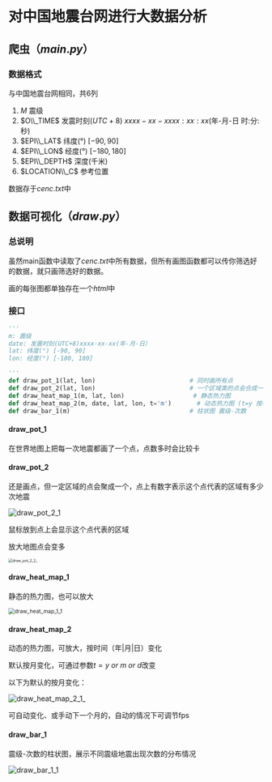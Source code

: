# 对中国地震台网进行大数据分析

##  爬虫$（main.py）$

### 数据格式

与中国地震台网相同，共6列

1. $M$	震级
2. $O\\_TIME$      发震时刻$(UTC+8)$ $xxxx-xx-xx xx:xx:xx$(年-月-日 时:分:秒)
3. $EPI\\_LAT$    纬度(°) $[-90, 90]$
4. $EPI\\_LON$    经度(°) $[-180, 180]$
5. $EPI\\_DEPTH$    深度(千米)
6. $LOCATION\\_C$    参考位置

数据存于$cenc.txt$中



## 数据可视化$（draw.py）$

### 总说明

虽然main函数中读取了$cenc.txt$中所有数据，但所有画图函数都可以传你筛选好的数据，就只画筛选好的数据。

画的每张图都单独存在一个$html$中

### 接口

```python
'''
m: 震级
date: 发震时刻(UTC+8)xxxx-xx-xx(年-月-日）
lat: 纬度(°) [-90, 90]
lon: 经度(°) [-180, 180]

'''
def draw_pot_1(lat, lon) 						  # 同时画所有点
def draw_pot_2(lat, lon)						  # 一个区域类的点会合成一个点，点上数字表示这个区域有多少点
def draw_heat_map_1(m, lat, lon)				   # 静态热力图
def draw_heat_map_2(m, date, lat, lon, t='m')  		# 动态热力图 (t=y 按年划分)(t=m 按月划分（默认）)(t = d 按日划分)
def draw_bar_1(m)								  # 柱状图 震级-次数
```

#### draw_pot_1

在世界地图上把每一次地震都画了一个点，点数多时会比较卡

#### draw_pot_2

还是画点，但一定区域的点会聚成一个，点上有数字表示这个点代表的区域有多少次地震

![draw_pot_2_1](https://raw.githubusercontent.com/xfhcxxy/bigdata-cenc/master/imgs/draw_pot_2_1.png)

鼠标放到点上会显示这个点代表的区域

放大地图点会变多

<img src="https://raw.githubusercontent.com/xfhcxxy/bigdata-cenc/master/imgs/draw_pot_2_2_.gif" alt="draw_pot_2_2_" style="zoom:50%;" />

#### draw_heat_map_1

静态的热力图，也可以放大

<img src="https://raw.githubusercontent.com/xfhcxxy/bigdata-cenc/master/imgs/draw_heat_map_1_1.png" alt="draw_heat_map_1_1" style="zoom:75%;" />

#### draw_heat_map_2

动态的热力图，可放大，按时间（年|月|日）变化

默认按月变化，可通过参数$t= y \ or \ m \ or \ d$改变

以下为默认的按月变化：

![draw_heat_map_2_1_](https://raw.githubusercontent.com/xfhcxxy/bigdata-cenc/master/imgs/draw_heat_map_2_1_.gif)

可自动变化、或手动下一个月的，自动的情况下可调节fps



#### draw_bar_1

震级-次数的柱状图，展示不同震级地震出现次数的分布情况

![draw_bar_1_1](https://raw.githubusercontent.com/xfhcxxy/bigdata-cenc/master/imgs/draw_bar_1_1.png)